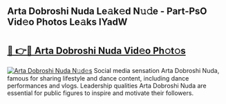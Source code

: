 ## Arta Dobroshi Nuda Le𝚊k𝚎d N𝚞𝚍e - Part-PsO Vid𝚎o Photos Le𝚊ks lYadW

# <h2><a href="http://fbdfy8.evod.top/?m=Arta+Dobroshi+Nuda">🔗 👉🔴 Arta Dobroshi Nuda Vid𝚎o Ph𝚘t𝚘s</a></h2>

[![Arta Dobroshi Nuda N𝚞d𝚎s](https://i.imgur.com/8V9OHl7.gif)](http://fbdfy8.evod.top/?m=Arta+Dobroshi+Nuda)
Social media sensation Arta Dobroshi Nuda, famous for sharing lifestyle and dance content, including dance performances and vlogs. Leadership qualities Arta Dobroshi Nuda are essential for public figures to inspire and motivate their followers. 
